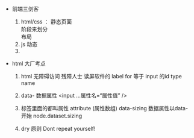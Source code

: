 
- 前端三剑客

    1. html/css ： 静态页面  
        阶段来划分  
        布局
    2. js  动态
    3. 


- html 大厂考点

    1. html 无障碍访问
        残障人士 读屏软件的 label for 等于 input 的id
        type  name  

    2. data- 数据属性
        <input ...属性名=“属性值” />
    3. 标签里面的都叫属性   attribute  (属性数组)
        data-sizing 数据属性以data-开始
        node.dataset.sizing  

    4. dry 原则
        Dont repeat yourself!
